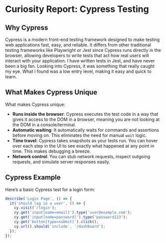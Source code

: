 # Curiosity Report: Cypress Testing

## Why Cypress

Cypress is a modern front-end testing framework designed to make testing web applications fast, easy, and reliable. It differs from other traditional testing frameworks like Playwright or Jest since Cypress runs directly in the browser, allowing developers to write tests that act how real users will interact with your application.
I have written tests in Jest, and have never been a big fan. Looking into Cypress, it was something that really caught my eye.
What I found was a low entry level, making it easy and quick to learn.

## What Makes Cypress Unique

What makes Cypress unique:

- **Runs inside the browser**: Cypress executes the test code in a way that gives it access to the DOM in a browser, meaning you are not looking at the DOM in a console/terminal.
- **Automatic waiting**: It automatically waits for commands and assertions before moving on. This eliminates the need for manual `wait` logic.
- **Time travel**: Cypress takes snapshots as your tests run. You can hover over each step in the UI to see exactly what happened at any point in time. This makes debugging a breeze.
- **Network control**: You can stub network requests, inspect outgoing requests, and simulate server responses easily.

## Cypress Example

Here’s a basic Cypress test for a login form:

```js
describe('Login Page', () => {
  it('should log in a user', () => {
    cy.visit('/login');
    cy.get('input[name=email]').type('user@example.com');
    cy.get('input[name=password]').type('password123');
    cy.get('button[type=submit]').click();
    cy.url().should('include', '/dashboard');
  });
});
